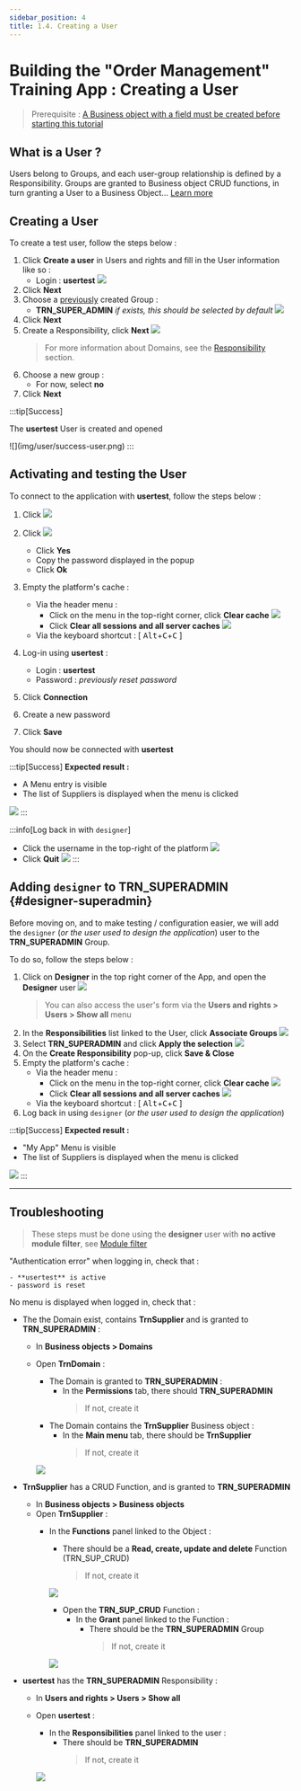 ```yaml
---
sidebar_position: 4
title: 1.4. Creating a User
---
```


# Building the "Order Management" Training App : Creating a User

> Prerequisite : [A Business object with a field must be created before starting this tutorial](/tutorial/getting-started/object)

## What is a User ?

Users belong to Groups, and each user-group relationship is defined by a Responsibility. Groups are granted to Business object CRUD functions, in turn granting a User to a Business Object... [Learn more](/make/usersrights/users)

## Creating a User

To create a test user, follow the steps below :

1. Click **Create a user** in Users and rights and fill in the User information like so :
    - Login : **usertest**
    ![](img/user/process.png)
3. Click **Next**
4. Choose a [previously](/tutorial/getting-started/module) created Group :
    - **TRN_SUPER_ADMIN** *if exists, this should be selected by default*
    ![](img/user/group.png)
5. Click **Next**
6. Create a Responsibility, click **Next**
    ![](img/user/resp.png)
    > For more information about Domains, see the [Responsibility](/make/usersrights/responsibilities) section.
7. Choose a new group :
    - For now, select **no**
8. Click **Next**

:::tip[Success]
  <p>The <b>usertest</b> User is created and opened</p>
    ![](img/user/success-user.png)
:::


## Activating and testing the User

To connect to the application with **usertest**, follow the steps below :

1. Click ![](img/user/activate.png)
2. Click ![](img/user/reset-password.png)
    - Click **Yes**
    - Copy the password displayed in the popup
    - Click **Ok**
3. Empty the platform's cache :
    - Via the header menu :
        - Click on the menu in the top-right corner, click **Clear cache**
        ![](img/user/shortcut.png)
        - Click **Clear all sessions and all server caches**
        ![](img/user/clear-cache.png)
    - Via the keyboard shortcut : [ <kbd>Alt</kbd>+<kbd>C</kbd>+<kbd>C</kbd> ]
    <!-- > For more information about the cache, see the [Platform cache](/docs/core/objects/platform-cache) section.  -->

4. Log-in using **usertest** :
    - Login : **usertest**
    - Password : *previously reset password*
5. Click **Connection**
6. Create a new password
7. Click **Save**

You should now be connected with **usertest**

:::tip[Success]
  <b>Expected result :</b>
    <ul>
        <li>A Menu entry is visible</li>
        <li>The list of Suppliers is displayed when the menu is clicked</li>
    </ul>
    ![](img/user/success-logon.png)
:::

:::info[Log back in with `designer`]
- Click the username in the top-right of the platform
![](img/user/access-menu.png)
- Click **Quit**
![](img/user/quit.png)
:::

## Adding `designer` to TRN_SUPERADMIN {#designer-superadmin}

Before moving on, and to make testing / configuration easier, we will add the `designer` (*or the user used to design the application*) user to the **TRN_SUPERADMIN** Group.

To do so, follow the steps below :

1. Click on **Designer** in the top right corner of the App, and open the **Designer** user
    ![](img/user/open-designer.png)
    > You can also access the user's form via the **Users and rights > Users > Show all** menu
2. In the **Responsibilities** list linked to the User, click **Associate Groups**
    ![](img/user/designer-associate.png)
3. Select **TRN_SUPERADMIN** and click **Apply the selection**
    ![](img/user/designer-group.png)
4. On the **Create Responsibility** pop-up, click **Save & Close**
5. Empty the platform's cache :
    - Via the header menu :
        - Click on the menu in the top-right corner, click **Clear cache**
        ![](img/user/shortcut.png)
        - Click **Clear all sessions and all server caches**
        ![](img/user/clear-cache.png)
    - Via the keyboard shortcut : [ <kbd>Alt</kbd>+<kbd>C</kbd>+<kbd>C</kbd> ]
6. Log back in using `designer` (*or the user used to design the application*)

:::tip[Success]
  <b>Expected result :</b>
    <ul>
        <li>"My App" Menu is visible</li>
        <li>The list of Suppliers is displayed when the menu is clicked</li>
    </ul>
    ![](img/user/designer-success.png)
:::

***


## Troubleshooting
> These steps must be done using the **designer** user with **no active module filter**, see [Module filter](/make/project/module#module-filtering)

"Authentication error" when logging in, check that :

    - **usertest** is active
    - password is reset

No menu is displayed when logged in, check that :

- The the Domain exist, contains **TrnSupplier** and is granted to **TRN_SUPERADMIN** :

    - In **Business objects > Domains**
    - Open **TrnDomain** :
        - The Domain is granted to **TRN_SUPERADMIN** :
            - In the **Permissions** tab, there should **TRN_SUPERADMIN**
                > If not, create it
        - The Domain contains the **TrnSupplier** Business object :
            - In the **Main menu** tab, there should be **TrnSupplier**
                > If not, create it

        ![](img/user/trbl-domain.png)

- **TrnSupplier** has a CRUD Function, and is granted to **TRN_SUPERADMIN**
    - In **Business objects > Business objects**
    - Open **TrnSupplier** :
        - In the **Functions** panel linked to the Object :
            - There should be a **Read, create, update and delete** Function (TRN_SUP_CRUD)
                > If not, create it

            ![](img/user/trbl-object.png)

            - Open the **TRN_SUP_CRUD** Function :
                - In the **Grant** panel linked to the Function :
                    - There should be the **TRN_SUPERADMIN** Group
                        > If not, create it

            ![](img/user/trbl-function.png)

- **usertest** has the **TRN_SUPERADMIN** Responsibility :
    - In **Users and rights > Users > Show all**
    - Open **usertest** :
        - In the **Responsibilities** panel linked to the user :
            - There should be **TRN_SUPERADMIN**
                > If not, create it

        ![](img/user/trbl-user.png)